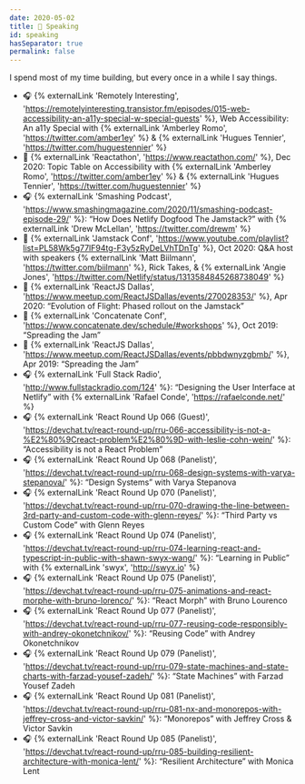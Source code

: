 ```yaml
---
date: 2020-05-02
title: 🎤 Speaking
id: speaking
hasSeparator: true
permalink: false
---
```


I spend most of my time building, but every once in a while I say things.

- 🎧 {% externalLink 'Remotely Interesting', 'https://remotelyinteresting.transistor.fm/episodes/015-web-accessibility-an-a11y-special-w-special-guests' %}, Web Accessibility: An a11y Special with {% externalLink 'Amberley Romo', 'https://twitter.com/amber1ey' %} & {% externalLink 'Hugues Tennier', 'https://twitter.com/huguestennier' %}
- 🎤 {% externalLink 'Reactathon', 'https://www.reactathon.com/' %}, Dec 2020: Topic Table on Accessibility with {% externalLink 'Amberley Romo', 'https://twitter.com/amber1ey' %} & {% externalLink 'Hugues Tennier', 'https://twitter.com/huguestennier' %}
- 🎧 {% externalLink 'Smashing Podcast', 'https://www.smashingmagazine.com/2020/11/smashing-podcast-episode-29/' %}: “How Does Netlify Dogfood The Jamstack?” with {% externalLink 'Drew McLellan', 'https://twitter.com/drewm' %}
- 🎤 {% externalLink 'Jamstack Conf', 'https://www.youtube.com/playlist?list=PL58Wk5g77lF94tg-F3y5zRyDeLVhTDnTg' %}, Oct 2020: Q&A host with speakers {% externalLink 'Matt Biilmann', 'https://twitter.com/biilmann' %}, Rick Takes, & {% externalLink 'Angie Jones', 'https://twitter.com/Netlify/status/1313584845268738049' %}
- 🎤 {% externalLink 'ReactJS Dallas', 'https://www.meetup.com/ReactJSDallas/events/270028353/' %}, Apr 2020: “Evolution of Flight: Phased rollout on the Jamstack”
- 🎤 {% externalLink 'Concatenate Conf', 'https://www.concatenate.dev/schedule/#workshops' %}, Oct 2019: “Spreading the Jam”
- 🎤 {% externalLink 'ReactJS Dallas', 'https://www.meetup.com/ReactJSDallas/events/pbbdwnyzgbmb/' %}, Apr 2019: “Spreading the Jam”
- 🎧 {% externalLink 'Full Stack Radio', 'http://www.fullstackradio.com/124' %}: “Designing the User Interface at Netlify” with {% externalLink 'Rafael Conde', 'https://rafaelconde.net/' %}
- 🎧 {% externalLink 'React Round Up 066 (Guest)', 'https://devchat.tv/react-round-up/rru-066-accessibility-is-not-a-%E2%80%9Creact-problem%E2%80%9D-with-leslie-cohn-wein/' %}: “Accessibility is not a React Problem”
- 🎧 {% externalLink 'React Round Up 068 (Panelist)', 'https://devchat.tv/react-round-up/rru-068-design-systems-with-varya-stepanova/' %}: “Design Systems” with Varya Stepanova
- 🎧 {% externalLink 'React Round Up 070 (Panelist)', 'https://devchat.tv/react-round-up/rru-070-drawing-the-line-between-3rd-party-and-custom-code-with-glenn-reyes/' %}: “Third Party vs Custom Code” with Glenn Reyes
- 🎧 {% externalLink 'React Round Up 074 (Panelist)', 'https://devchat.tv/react-round-up/rru-074-learning-react-and-typescript-in-public-with-shawn-swyx-wang/' %}: “Learning in Public” with {% externalLink 'swyx', 'http://swyx.io' %}
- 🎧 {% externalLink 'React Round Up 075 (Panelist)', 'https://devchat.tv/react-round-up/rru-075-animations-and-react-morphe-with-bruno-lorenco/' %}: “React Morph” with Bruno Lourenco
- 🎧 {% externalLink 'React Round Up 077 (Panelist)', 'https://devchat.tv/react-round-up/rru-077-reusing-code-responsibly-with-andrey-okonetchnikov/' %}: “Reusing Code” with Andrey Okonetchnikov
- 🎧 {% externalLink 'React Round Up 079 (Panelist)', 'https://devchat.tv/react-round-up/rru-079-state-machines-and-state-charts-with-farzad-yousef-zadeh/' %}: “State Machines” with Farzad Yousef Zadeh
- 🎧 {% externalLink 'React Round Up 081 (Panelist)', 'https://devchat.tv/react-round-up/rru-081-nx-and-monorepos-with-jeffrey-cross-and-victor-savkin/' %}: “Monorepos” with Jeffrey Cross & Victor Savkin
- 🎧 {% externalLink 'React Round Up 085 (Panelist)', 'https://devchat.tv/react-round-up/rru-085-building-resilient-architecture-with-monica-lent/' %}: “Resilient Architecture” with Monica Lent
